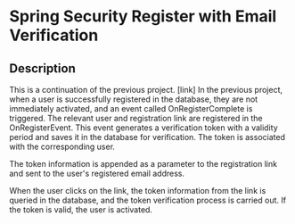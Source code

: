 # Spring Security Register with Email Verification

## Description
This is a continuation of the previous project. [link]
In the previous project, when a user is successfully registered in the database, they are not immediately activated, and an event called OnRegisterComplete is triggered. The relevant user and registration link are registered in the OnRegisterEvent. This event generates a verification token with a validity period and saves it in the database for verification. The token is associated with the corresponding user.

The token information is appended as a parameter to the registration link and sent to the user's registered email address.

When the user clicks on the link, the token information from the link is queried in the database, and the token verification process is carried out. If the token is valid, the user is activated.
